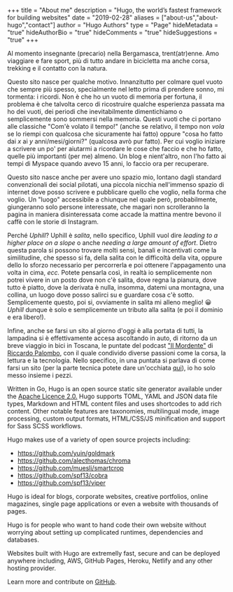 +++
title = "About me"
description = "Hugo, the world’s fastest framework for building websites"
date = "2019-02-28"
aliases = ["about-us","about-hugo","contact"]
author = "Hugo Authors"
type = "Page"
hideMetadata = "true"
hideAuthorBio = "true"
hideComments = "true"
hideSuggestions = "true"
+++

Al momento insegnante (precario) nella Bergamasca, trent(atr)enne. Amo viaggiare e fare sport, più di tutto andare in bicicletta ma anche corsa, trekking e il contatto con la natura.

Questo sito nasce per qualche motivo. Innanzitutto per colmare quel vuoto che sempre più spesso, specialmente nel letto prima di prendere sonno, mi tormenta: i ricordi. Non è che ho un vuoto di memoria per fortuna, il problema è che talvolta cerco di ricostruire qualche esperienza passata ma ho dei vuoti, dei periodi che inevitabilmente dimentichiamo o semplicemente sono sommersi nella memoria. Questi vuoti che ci portano alle classiche "Com'è volato il tempo!" (anche se relativo, il tempo non *vola* se lo riempi con qualcosa che sicuramente hai fatto) oppure "cosa ho fatto dai *x* ai *y* anni/mesi/giorni?" (qualcosa avrò pur fatto). Per cui voglio iniziare a scrivere un po' per aiutarmi a ricordare le cose che faccio e che ho fatto, quelle più importanti (per me) almeno. Un blog e nient'altro, non l'ho fatto ai tempi di Myspace quando avevo 15 anni, lo faccio ora per recuperare.

Questo sito nasce anche per avere uno spazio mio, lontano dagli standard convenzionali dei social pilotati, una piccola nicchia nell'immenso spazio di internet dove posso scrivere e pubblicare quello che voglio, nella forma che voglio. Un "luogo" accessibile a chiunque nel quale però, probabilmente, giungeranno solo persone interessate, che magari non scrolleranno la pagina in maniera disinteressata come accade la mattina mentre bevono il caffè con le storie di Instagram.

Perché *Uphill*? Uphill è *salita*, nello specifico, Uphill vuol dire *leading to a higher place on a slope* o anche *needing a large amount of effort*. Dietro questa parola si possono trovare molti sensi, banali e incentivati come la similitudine, che spesso si fa, della salita con le difficoltà della vita, oppure dello lo sforzo necessario per percorrerla e poi ottenere l'appagamento una volta in cima, *ecc.* Potete pensarla così, in realtà io semplicemente non potrei vivere in un posto dove non c'è salita, dove regna la pianura, dove tutto è piatto, dove la derivata è nulla, insomma, datemi una montagna, una collina, un luogo dove posso salirci su e guardare cosa c'è sotto. Semplicemente questo, poi si, ovviamente in salita mi alleno meglio! 😀
*Uphill* dunque è solo e semplicemente un tributo alla salita (e  poi il dominio e era libero!).

Infine, anche se farsi un sito al giorno d'oggi è alla portata di tutti, la lampadina si è effettivamente accesa ascoltando in auto, di ritorno da un breve viaggio in bici in Toscana, le puntate del podcast ["Il Mordente"](https://riccardo.im/podcast/) di [Riccardo Palombo](https://riccardo.im/), con il quale condivido diverse passioni come la corsa, la lettura e la tecnologia. Nello specifico, in una puntata si parlava di come farsi un sito (per la parte tecnica potete dare un'occhiata [qui](https://www.youtube.com/watch?v=O_IViNjCApU&t=689s)), io ho solo messo insieme i pezzi.

Written in Go, Hugo is an open source static site generator available under the [Apache Licence 2.0.](https://github.com/gohugoio/hugo/blob/master/LICENSE) Hugo supports TOML, YAML and JSON data file types, Markdown and HTML content files and uses shortcodes to add rich content. Other notable features are taxonomies, multilingual mode, image processing, custom output formats, HTML/CSS/JS minification and support for Sass SCSS workflows.

Hugo makes use of a variety of open source projects including:

* https://github.com/yuin/goldmark
* https://github.com/alecthomas/chroma
* https://github.com/muesli/smartcrop
* https://github.com/spf13/cobra
* https://github.com/spf13/viper

Hugo is ideal for blogs, corporate websites, creative portfolios, online magazines, single page applications or even a website with thousands of pages.

Hugo is for people who want to hand code their own website without worrying about setting up complicated runtimes, dependencies and databases.

Websites built with Hugo are extremelly fast, secure and can be deployed anywhere including, AWS, GitHub Pages, Heroku, Netlify and any other hosting provider.

Learn more and contribute on [GitHub](https://github.com/gohugoio).
